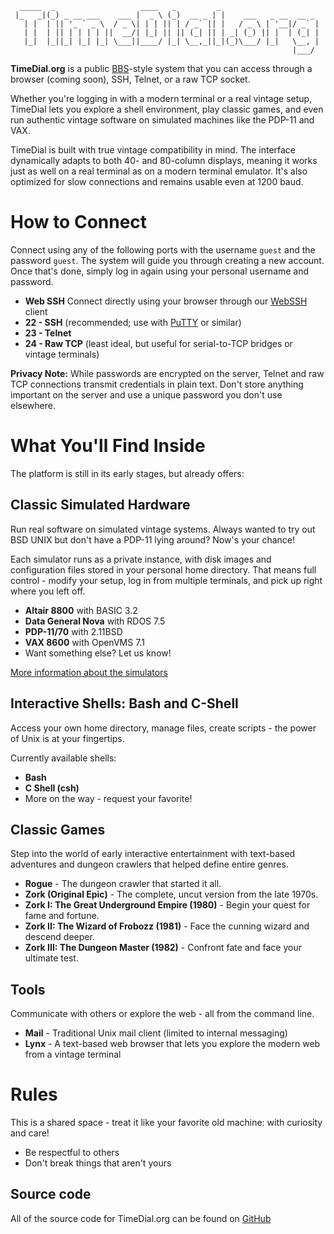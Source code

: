 ```
  _____  _                   ____   _         _                      
 |_   _|(_) _ __ ___    ___ |  _ \ (_)  __ _ | |    ___   _ __  __ _ 
   | |  | || '_ ` _ \  / _ \| | | || | / _` || |   / _ \ | '__|/ _` |
   | |  | || | | | | ||  __/| |_| || || (_| || | _| (_) || |  | (_| |
   |_|  |_||_| |_| |_| \___||____/ |_| \__,_||_|(_)\___/ |_|   \__, |
                                                               |___/ 
```

**TimeDial.org** is a public [BBS](https://en.wikipedia.org/wiki/Bulletin_board_system)-style system that you can access through a browser (coming soon), SSH, Telnet, or a raw TCP socket.

Whether you're logging in with a modern terminal or a real vintage setup, TimeDial lets you explore a shell environment, play classic games, and even run authentic vintage software on simulated machines like the PDP-11 and VAX.

TimeDial is built with true vintage compatibility in mind. The interface dynamically adapts to both 40- and 80-column displays, meaning it works just as well on a real terminal as on a modern terminal emulator. It's also optimized for slow connections and remains usable even at 1200 baud.

# How to Connect

Connect using any of the following ports with the username `guest` and the password `guest`. The system will guide you through creating a new account. Once that's done, simply log in again using your personal username and password.

- **Web SSH** Connect directly using your browser through our [WebSSH](/webssh/) client 
- **22 - SSH** (recommended; use with [PuTTY](https://www.putty.org/) or similar)
- **23 - Telnet**
- **24 - Raw TCP** (least ideal, but useful for serial-to-TCP bridges or vintage terminals)

**Privacy Note:** While passwords are encrypted on the server, Telnet and raw TCP connections transmit credentials in plain text. Don't store anything important on the server and use a unique password you don't use elsewhere.

# What You'll Find Inside

The platform is still in its early stages, but already offers:

## Classic Simulated Hardware

Run real software on simulated vintage systems. Always wanted to try out BSD UNIX but don't have a PDP-11 lying around? Now's your chance!

Each simulator runs as a private instance, with disk images and configuration files stored in your personal home directory. That means full control - modify your setup, log in from multiple terminals, and pick up right where you left off.

- **Altair 8800** with BASIC 3.2
- **Data General Nova** with RDOS 7.5
- **PDP-11/70** with 2.11BSD  
- **VAX 8600** with OpenVMS 7.1  
- Want something else? Let us know!

[More information about the simulators](simulators.md)

## Interactive Shells: Bash and C-Shell

Access your own home directory, manage files, create scripts - the power of Unix is at your fingertips.

Currently available shells:

- **Bash**
- **C Shell (csh)**
- More on the way - request your favorite!

## Classic Games

Step into the world of early interactive entertainment with text-based adventures and dungeon crawlers that helped define entire genres.

- **Rogue** - The dungeon crawler that started it all.  
- **Zork (Original Epic)** - The complete, uncut version from the late 1970s.  
- **Zork I: The Great Underground Empire (1980)** - Begin your quest for fame and fortune.  
- **Zork II: The Wizard of Frobozz (1981)** - Face the cunning wizard and descend deeper.  
- **Zork III: The Dungeon Master (1982)** - Confront fate and face your ultimate test.

## Tools

Communicate with others or explore the web - all from the command line.

- **Mail** - Traditional Unix mail client (limited to internal messaging)  
- **Lynx** - A text-based web browser that lets you explore the modern web from a vintage terminal

# Rules

This is a shared space - treat it like your favorite old machine: with curiosity and care!

- Be respectful to others  
- Don't break things that aren't yours

## Source code
All of the source code for TimeDial.org can be found on [GitHub](https://github.com/number42net/timedial)
